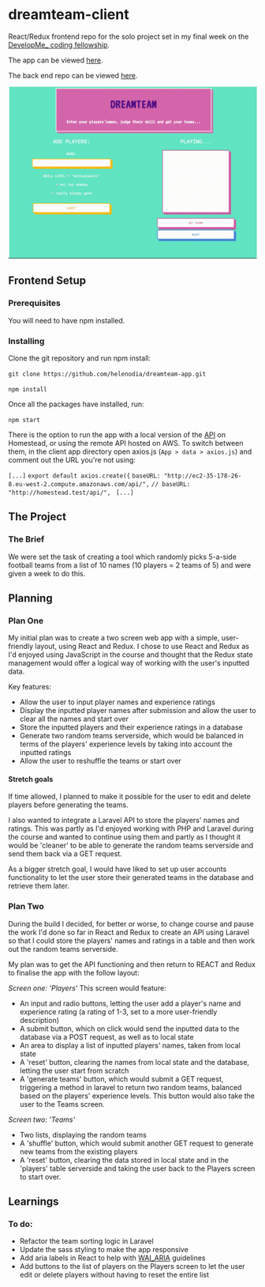 # dreamteam-client
React/Redux frontend repo for the solo project set in my final week on the [DevelopMe_ coding fellowship](https://developme.training/fellowship/).

The app can be viewed [here](https://helenodia.github.io/dreamteam-client/).

The back end repo can be viewed [here](https://github.com/helenodia/dreamteam-api).

![dreamteam app demo](https://github.com/helenodia/dreamteam-client/blob/master/public/images/dreamteamapp1.gif)

## Frontend Setup
### Prerequisites

You will need to have npm installed.

### Installing
Clone the git repository and run npm install:

```git clone https://github.com/helenodia/dreamteam-app.git```

```npm install```

Once all the packages have installed, run:

```npm start```

There is the option to run the app with a local version of the [API](https://github.com/helenodia/dreamteam-api) on Homestead, or using the remote API hosted on AWS. To switch between them, in the client app directory open axios.js (```App > data > axios.js```) and comment out the URL you're not using:

```[...]```
```export default axios.create({```
	```baseURL: "http://ec2-35-178-26-8.eu-west-2.compute.amazonaws.com/api/",```
	```// baseURL: "http://homestead.test/api/", ```
```[...]```

## The Project
### The Brief

We were set the task of creating a tool which randomly picks 5-a-side football teams from a list of 10 names (10 players = 2 teams of 5) and were given a week to do this.

## Planning

### Plan One
My initial plan was to create a two screen web app with a simple, user-friendly layout, using React and Redux. I chose to use React and Redux as I'd enjoyed using JavaScript in the course and thought that the Redux state management would offer a logical way of working with the user's inputted data.

Key features:
 * Allow the user to input player names and experience ratings
 * Display the inputted player names after submission and allow the user to clear all the names and start over
 * Store the inputted players and their experience ratings in a database
 * Generate two random teams serverside, which would be balanced in terms of the players' experience levels by taking into account the inputted ratings
 * Allow the user to reshuffle the teams or start over 

#### Stretch goals

If time allowed, I planned to make it possible for the user to edit and delete players before generating the teams.

I also wanted to integrate a Laravel API to store the players' names and ratings. This was partly as I'd enjoyed working with PHP and Laravel during the course and wanted to continue using them and partly as I thought it would be 'cleaner' to be able to generate the random teams serverside and send them back via a GET request. 

As a bigger stretch goal, I would have liked to set up user accounts functionality to let the user store their generated teams in the database and retrieve them later. 

### Plan Two
During the build I decided, for better or worse, to change course and pause the work I'd done so far in React and Redux to create an API using Laravel so that I could store the players' names and ratings in a table and then work out the random teams serverside. 

My plan was to get the API functioning and then return to REACT and Redux to finalise the app with the follow layout:

*Screen one: 'Players'*
This screen would feature:
* An input and radio buttons, letting the user add a player's name and experience rating (a rating of 1-3, set to a more user-friendly description)
* A submit button, which on click would send the inputted data to the database via a POST request, as well as to local state
* An area to display a list of inputted players' names, taken from local state
* A 'reset' button, clearing the names from local state and the database, letting the user start from scratch
* A 'generate teams' button, which would submit a GET request, triggering a method in laravel to return two random teams, balanced based on the players' experience levels. This button would also take the user to the Teams screen.

*Screen two: 'Teams'*
* Two lists, displaying the random teams
* A 'shuffle' button, which would submit another GET request to generate new teams from the existing players
* A 'reset' button, clearing the data stored in local state and in the 'players' table serverside and taking the user back to the Players screen to start over.

<!-- ### Wireframes


### Git

### UI

  -->

## Learnings





<!-- ### Issues -->

### To do:

* Refactor the team sorting logic in Laravel
* Update the sass styling to make the app responsive 
* Add aria labels in React to help with [WAI_ARIA](https://www.w3.org/WAI/standards-guidelines/aria/) guidelines
* Add buttons to the list of players on the Players screen to let the user edit or delete players without having to reset the entire list



